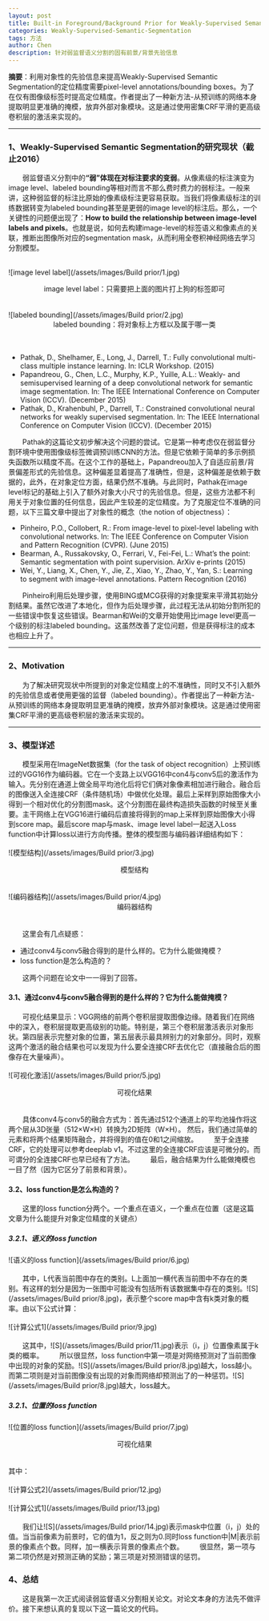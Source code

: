 ```yaml
---
layout: post
title: Built-in Foreground/Background Prior for Weakly-Supervised Semantic Segmentation
categories: Weakly-Supervised-Semantic-Segmentation
tags: 方法
author: Chen
description: 针对弱监督语义分割的固有前景/背景先验信息
---
```


**摘要**：利用对象性的先验信息来提高Weakly-Supervised Semantic Segmentation的定位精度需要pixel-level annotations/bounding boxes。为了在仅有图像级标签时提高定位精度。作者提出了一种新方法-从预训练的网络本身提取明显更准确的掩模，放弃外部对象模块。这是通过使用密集CRF平滑的更高级卷积层的激活来实现的。

---

### 1、Weakly-Supervised Semantic Segmentation的研究现状（截止2016）
&emsp;&emsp;弱监督语义分割中的<b>“弱”体现在对标注要求的变弱</b>。从像素级的标注演变为image level、labeled bounding等相对而言不那么费时费力的弱标注。一般来讲，这种弱监督的标注比原始的像素级标注更容易获取。当我们将像素级标注的训练数据转变为labeled bounding甚至是更弱的image level的标注后。那么，一个关键性的问题便出现了：<b>How to build the relationship between image-level labels and pixels</b>。也就是说，如何去构建image-level的标签语义和像素点的关联，推断出图像所对应的segmentation mask，从而利用全卷积神经网络去学习分割模型。<br><br>

![image level label](/assets/images/Build prior/1.jpg)

<center>image level label：只需要把上面的图片打上狗的标签即可</center><br><br>
![labeled bounding](/assets/images/Build prior/2.jpg)
<center>labeled bounding：将对象标上方框以及属于哪一类</center> <br><br>

* Pathak, D., Shelhamer, E., Long, J., Darrell, T.: Fully convolutional multi-class multiple instance learning. In: ICLR Workshop. (2015)
* Papandreou, G., Chen, L.C., Murphy, K.P., Yuille, A.L.: Weakly- and semisupervised learning of a deep convolutional network for semantic image segmentation. In: The IEEE International Conference on Computer Vision (ICCV). (December 2015)
* Pathak, D., Krahenbuhl, P., Darrell, T.: Constrained convolutional neural networks for weakly supervised segmentation. In: The IEEE International Conference on Computer Vision (ICCV). (December 2015)

&emsp;&emsp;Pathak的这篇论文初步解决这个问题的尝试。它是第一种考虑仅在弱监督分割环境中使用图像级标签微调预训练CNN的方法。但是它依赖于简单的多示例损失函数所以精度不高。在这个工作的基础上，Papandreou加入了自适应前景/背景偏差形式的先验信息。这种偏差显着提高了准确性，但是，这种偏差是依赖于数据的，此外，在对象定位方面，结果仍然不准确。与此同时，Pathak在image level标记的基础上引入了额外对象大小尺寸的先验信息。但是，这些方法都不利用关于对象位置的任何信息，因此产生较差的定位精度。为了克服定位不准确的问题，以下三篇文章中提出了对象性的概念（the notion of objectness）：
* Pinheiro, P.O., Collobert, R.: From image-level to pixel-level labeling with convolutional networks. In: The IEEE Conference on Computer Vision and Pattern Recognition (CVPR). (June 2015)
* Bearman, A., Russakovsky, O., Ferrari, V., Fei-Fei, L.: What’s the point: Semantic segmentation with point supervision. ArXiv e-prints (2015)
* Wei, Y., Liang, X., Chen, Y., Jie, Z., Xiao, Y., Zhao, Y., Yan, S.: Learning to segment with image-level annotations. Pattern Recognition (2016)

&emsp;&emsp;Pinheiro利用后处理步骤，使用BING或MCG获得的对象提案来平滑其初始分割结果。虽然它改进了本地化，但作为后处理步骤，此过程无法从初始分割所犯的一些错误中恢复这些错误。Bearman和Wei的文章开始使用比image level更高一个级别的标注labeled bounding。这虽然改善了定位问题，但是获得标注的成本也相应上升了。

---

### 2、Motivation
&emsp;&emsp;为了解决研究现状中所提到的对象定位精度上的不准确性，同时又不引入额外的先验信息或者使用更强的监督（labeled bounding）。作者提出了一种新方法-从预训练的网络本身提取明显更准确的掩模，放弃外部对象模块。这是通过使用密集CRF平滑的更高级卷积层的激活来实现的。

---

### 3、模型详述
&emsp;&emsp;模型采用在ImageNet数据集（for the task of object recognition）上预训练过的VGG16作为编码器。它在一个支路上以VGG16中con4与conv5后的激活作为输入。先分别在通道上做全局平均池化后将它们俩对象像素相加进行融合。融合后的图像送入全连接CRF（条件随机场）中做优化处理。最后上采样到原始图像大小得到一个相对优化的分割图mask。这个分割图在最终构造损失函数的时候至关重要。主干网络上在VGG16进行编码后直接将得到的map上采样到原始图像大小得到score map。最后score map与mask、image level label一起送入Loss function中计算loss以进行方向传播。整体的模型图与编码器详细结构如下：<br><br>
![模型结构](/assets/images/Build prior/3.jpg)
<center>模型结构</center><br><br>
![编码器结构](/assets/images/Build prior/4.jpg)
<center>编码器结构</center> <br><br>
&emsp;&emsp;这里会有几点疑惑：

* 通过conv4与conv5融合得到的是什么样的。它为什么能做掩模？
* loss function是怎么构造的？

&emsp;&emsp;这两个问题在论文中一一得到了回答。

#### 3.1、通过conv4与conv5融合得到的是什么样的？它为什么能做掩模？
&emsp;&emsp;可视化结果显示：VGG网络的前两个卷积层提取图像边缘。随着我们在网络中的深入，卷积层提取更高级别的功能。特别是，第三个卷积层激活表示对象形状。第四层表示完整对象的位置，第五层表示最具辨别力的对象部分。同时，观察这两个激活的融合结果也可以发现为什么要全连接CRF去优化它（直接融合后的图像存在大量噪声）。<br><br>
![可视化激活](/assets/images/Build prior/5.jpg)
<center>可视化结果</center><br><br>
&emsp;&emsp;具体conv4与conv5的融合方式为：首先通过512个通道上的平均池操作将这两个层从3D张量（512×W×H）转换为2D矩阵（W×H）。 然后，我们通过简单的元素和将两个结果矩阵融合，并将得到的值在0和1之间缩放。
&emsp;&emsp;至于全连接CRF，它的处理可以参考deeplab v1。不过这里的全连接CRF应该是可微分的。而可谓分的全连接CRF也早已经有了方法。
&emsp;&emsp;最后，融合结果为什么能做掩模也一目了然（因为它区分了前景和背景）。

#### 3.2、loss function是怎么构造的？
&emsp;&emsp;这里的loss function分两个。一个重点在语义，一个重点在位置（这是这篇文章为什么能提升对象定位精度的关键点）
##### 3.2.1、语义的loss function
![语义的loss function](/assets/images/Build prior/6.jpg)
<br><br>
&emsp;&emsp;其中，L代表当前图中存在的类别。L上面加一横代表当前图中不存在的类别。有这样的划分是因为一张图中可能没有包括所有该数据集中存在的类别。![S](/assets/images/Build prior/8.jpg)，表示整个score map中含有k类对象的概率。由以下公式计算：<br><br>
![计算公式1](/assets/images/Build prior/9.jpg)
<br><br>
&emsp;&emsp;这其中，![S](/assets/images/Build prior/11.jpg)表示（i，j）位置像素属于k类的概率。
&emsp;&emsp;所以很显然，loss function中第一项是对网络预测对了当前图像中出现的对象的奖励。![S](/assets/images/Build prior/8.jpg)越大，loss越小。而第二项则是对当前图像没有出现的对象而网络却预测出了的一种惩罚。![S](/assets/images/Build prior/8.jpg)越大，loss越大。

##### 3.2.1、位置的loss function
![位置的loss function](/assets/images/Build prior/7.jpg)
<center>可视化结果</center><br><br>
其中：<br><br>
![计算公式2](/assets/images/Build prior/12.jpg)<br><br>
![计算公式1](/assets/images/Build prior/13.jpg)<br><br>
&emsp;&emsp;我们让![S](/assets/images/Build prior/14.jpg)表示mask中位置（i，j）处的值。当当前像素为前景时，它的值为1，反之则为0.同时loss function中|M|表示前景的像素点个数。同样，加一横表示背景的像素点个数。
&emsp;&emsp;很显然，第一项与第二项仍然是对预测正确的奖励；第三项是对预测错误的惩罚。

### 4、总结
&emsp;&emsp;这是我第一次正式阅读弱监督语义分割相关论文。对论文本身的方法先不做评价。接下来想认真的复现以下这一篇论文的代码。
